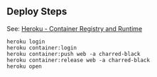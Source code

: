 ## Deploy Steps

See: [Heroku - Container Registry and Runtime](https://devcenter.heroku.com/articles/container-registry-and-runtime)

```
heroku login
heroku container:login
heroku container:push web -a charred-black
heroku container:release web -a charred-black
heroku open
```